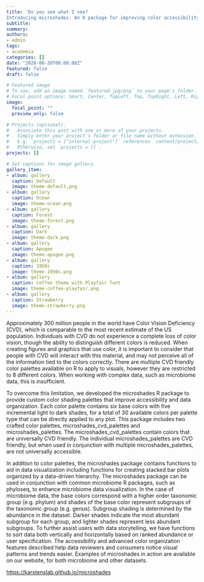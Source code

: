 ```yaml
---
title: 'Do you see what I see? 
Introducing microshades: An R package for improving color accessibility and organization of complex data'
subtitle: 
summary: 
authors:
- admin
tags:
- academia
categories: []
date: "2020-08-20T00:00:00Z"
featured: false
draft: false

# Featured image
# To use, add an image named `featured.jpg/png` to your page's folder.
# Focal point options: Smart, Center, TopLeft, Top, TopRight, Left, Right, BottomLeft, Bottom, BottomRight
image:
  focal_point: ""
  preview_only: false

# Projects (optional).
#   Associate this post with one or more of your projects.
#   Simply enter your project's folder or file name without extension.
#   E.g. `projects = ["internal-project"]` references `content/project/deep-learning/index.md`.
#   Otherwise, set `projects = []`.
projects: []

# Set captions for image gallery.
gallery_item:
- album: gallery
  caption: Default
  image: theme-default.png
- album: gallery
  caption: Ocean
  image: theme-ocean.png
- album: gallery
  caption: Forest
  image: theme-forest.png
- album: gallery
  caption: Dark
  image: theme-dark.png
- album: gallery
  caption: Apogee
  image: theme-apogee.png
- album: gallery
  caption: 1950s
  image: theme-1950s.png
- album: gallery
  caption: Coffee theme with Playfair font
  image: theme-coffee-playfair.png
- album: gallery
  caption: Strawberry
  image: theme-strawberry.png
---
```


Approximately 300 million people in the world have Color Vision Deficiency (CVD), which is comparable to the most recent estimate of the US population. Individuals with CVD do not experience a complete loss of color vision, though the ability to distinguish different colors is reduced.  When creating  figures and graphics that use color, it is important to consider that people with CVD will interact with this material, and may not perceive all of the information tied to the colors correctly.  There are multiple CVD friendly color palettes available on R to apply to visuals, however they are restricted to 8 different colors.  When working with complex data, such as microbiome data, this is insufficient.  

To overcome this limitation, we developed the microshades R package to provide custom color shading palettes that improve accessibility and data organization. Each color palette contains six base colors with five incremental light to dark shades, for a total of 30 available colors per palette type that can be directly applied to any plot. This package includes two crafted color palettes,  microshades_cvd_palettes and microshades_palettes.   The microshades_cvd_palettes contain colors that are universally CVD friendly. The individual microshades_palettes are CVD friendly, but when used in conjunction with multiple microshades_palettes, are not universally accessible.  

In addition to color palettes, the microshades package contains functions to aid in data visualization including functions for creating stacked bar plots organized by a data-driven hierarchy. The microshades package can be used in conjunction with common microbiome R packages, such as phyloseq, to enhance microbiome data visualization. In the case of microbiome data, the base colors correspond with a higher order taxonomic group (e.g. phylum) and shades of the base color represent subgroups of the taxonomic group (e.g. genus). Subgroup shading is determined by the abundance in the dataset. Darker shades indicate the most abundant subgroup for each group, and lighter shades represent less abundant subgroups. To further assist users with data storytelling, we have functions to sort data both vertically and horizontally based on ranked abundance or user specification.  The accessibility and advanced color organization features described help data reviewers and consumers notice visual patterns and trends easier. Examples of microshades in action are available on our website, for both microbiome and other datasets. 

 https://karstenslab.github.io/microshades 
